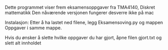 Dette programmet viser frem eksamensoppgaver fra TMA4140, Diskret mattematikk
Den nåværende versjonen fungerer desverre ikke på mac

Instalasjon:
Etter å ha lastet ned filene, legg Eksamensoving.py og mappen Oppgaver i samme mappe.

Hvis du ønsker å slette hvilke oppgaver du har gjort, åpne filen gjort.txt og slett alt innholdet
